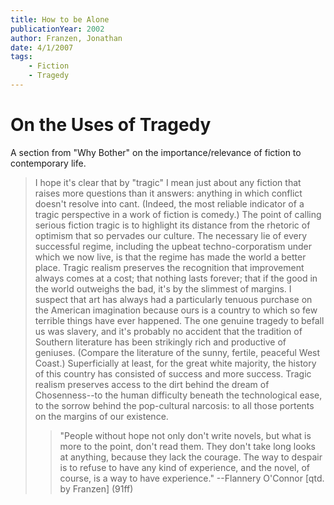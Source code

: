 ```yaml
---
title: How to be Alone
publicationYear: 2002
author: Franzen, Jonathan
date: 4/1/2007
tags:
    - Fiction
    - Tragedy
---
```


# On the Uses of Tragedy

A section from "Why Bother" on the importance/relevance of fiction to contemporary life.  

> I hope it's clear that by "tragic" I mean just about any fiction that raises more questions than it answers: anything in which conflict doesn't resolve into cant.  (Indeed, the most reliable indicator of a tragic perspective in a work of fiction is comedy.)  The point of calling serious fiction tragic is to highlight its distance from the rhetoric of optimism that so pervades our culture.  The necessary lie of every successful regime, including the upbeat techno-corporatism under which we now live, is that the regime has made the world a better place.  Tragic realism preserves the recognition that improvement always comes at a cost; that nothing lasts forever; that if the good in the world outweighs the bad, it's by the slimmest of margins.  I suspect that art has always had a particularly tenuous purchase on the American imagination because ours is a country to which so few terrible things have ever happened.  The one genuine tragedy to befall us was slavery, and it's probably no accident that the tradition of Southern literature has been strikingly rich and productive of geniuses.  (Compare the literature of the sunny, fertile, peaceful West Coast.)  Superficially at least, for the great white majority, the history of this country has consisted of success and more success.  Tragic realism preserves access to the dirt behind the dream of Chosenness--to the human difficulty beneath the technological ease, to the sorrow behind the pop-cultural narcosis: to all those portents on the margins of our existence.
>
> > "People without hope not only don't write novels, but what is more to the point, don't read them.  They don't take long looks at anything, because they lack the courage.  The way to despair is to refuse to have any kind of experience, and the novel, of course, is a way to have experience." --Flannery O'Connor [qtd. by Franzen] (91ff)
